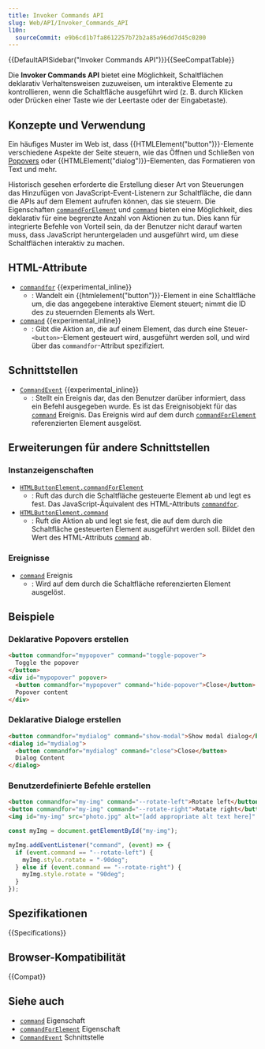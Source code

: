 ```yaml
---
title: Invoker Commands API
slug: Web/API/Invoker_Commands_API
l10n:
  sourceCommit: e9b6cd1b7fa8612257b72b2a85a96dd7d45c0200
---
```


{{DefaultAPISidebar("Invoker Commands API")}}{{SeeCompatTable}}

Die **Invoker Commands API** bietet eine Möglichkeit, Schaltflächen deklarativ Verhaltensweisen zuzuweisen, um interaktive Elemente zu kontrollieren, wenn die Schaltfläche ausgeführt wird (z. B. durch Klicken oder Drücken einer Taste wie der Leertaste oder der Eingabetaste).

## Konzepte und Verwendung

Ein häufiges Muster im Web ist, dass {{HTMLElement("button")}}-Elemente verschiedene Aspekte der Seite steuern, wie das Öffnen und Schließen von [Popovers](/de/docs/Web/API/Popover_API) oder {{HTMLElement("dialog")}}-Elementen, das Formatieren von Text und mehr.

Historisch gesehen erforderte die Erstellung dieser Art von Steuerungen das Hinzufügen von JavaScript-Event-Listenern zur Schaltfläche, die dann die APIs auf dem Element aufrufen können, das sie steuern. Die Eigenschaften [`commandForElement`](/de/docs/Web/API/HTMLButtonElement/commandForElement) und [`command`](/de/docs/Web/API/HTMLButtonElement/command) bieten eine Möglichkeit, dies deklarativ für eine begrenzte Anzahl von Aktionen zu tun. Dies kann für integrierte Befehle von Vorteil sein, da der Benutzer nicht darauf warten muss, dass JavaScript heruntergeladen und ausgeführt wird, um diese Schaltflächen interaktiv zu machen.

## HTML-Attribute

- [`commandfor`](/de/docs/Web/HTML/Reference/Elements/button#commandfor) {{experimental_inline}}
  - : Wandelt ein {{htmlelement("button")}}-Element in eine Schaltfläche um, die das angegebene interaktive Element steuert; nimmt die ID des zu steuernden Elements als Wert.
- [`command`](/de/docs/Web/HTML/Reference/Elements/button#command) {{experimental_inline}}
  - : Gibt die Aktion an, die auf einem Element, das durch eine Steuer-`<button>`-Element gesteuert wird, ausgeführt werden soll, und wird über das `commandfor`-Attribut spezifiziert.

## Schnittstellen

- [`CommandEvent`](/de/docs/Web/API/CommandEvent) {{experimental_inline}}
  - : Stellt ein Ereignis dar, das den Benutzer darüber informiert, dass ein Befehl ausgegeben wurde. Es ist das Ereignisobjekt für das [`command`](/de/docs/Web/API/HTMLElement/command_event) Ereignis. Das Ereignis wird auf dem durch [`commandForElement`](/de/docs/Web/API/HTMLButtonElement/commandForElement) referenzierten Element ausgelöst.

## Erweiterungen für andere Schnittstellen

### Instanzeigenschaften

- [`HTMLButtonElement.commandForElement`](/de/docs/Web/API/HTMLButtonElement/commandForElement)
  - : Ruft das durch die Schaltfläche gesteuerte Element ab und legt es fest. Das JavaScript-Äquivalent des HTML-Attributs [`commandfor`](/de/docs/Web/HTML/Reference/Elements/button#commandfor).
- [`HTMLButtonElement.command`](/de/docs/Web/API/HTMLButtonElement/command)
  - : Ruft die Aktion ab und legt sie fest, die auf dem durch die Schaltfläche gesteuerten Element ausgeführt werden soll. Bildet den Wert des HTML-Attributs [`command`](/de/docs/Web/HTML/Reference/Elements/button#command) ab.

### Ereignisse

- [`command`](/de/docs/Web/API/HTMLElement/command_event) Ereignis
  - : Wird auf dem durch die Schaltfläche referenzierten Element ausgelöst.

## Beispiele

### Deklarative Popovers erstellen

```html
<button commandfor="mypopover" command="toggle-popover">
  Toggle the popover
</button>
<div id="mypopover" popover>
  <button commandfor="mypopover" command="hide-popover">Close</button>
  Popover content
</div>
```

### Deklarative Dialoge erstellen

```html
<button commandfor="mydialog" command="show-modal">Show modal dialog</button>
<dialog id="mydialog">
  <button commandfor="mydialog" command="close">Close</button>
  Dialog Content
</dialog>
```

### Benutzerdefinierte Befehle erstellen

```html
<button commandfor="my-img" command="--rotate-left">Rotate left</button>
<button commandfor="my-img" command="--rotate-right">Rotate right</button>
<img id="my-img" src="photo.jpg" alt="[add appropriate alt text here]" />
```

```js
const myImg = document.getElementById("my-img");

myImg.addEventListener("command", (event) => {
  if (event.command == "--rotate-left") {
    myImg.style.rotate = "-90deg";
  } else if (event.command == "--rotate-right") {
    myImg.style.rotate = "90deg";
  }
});
```

## Spezifikationen

{{Specifications}}

## Browser-Kompatibilität

{{Compat}}

## Siehe auch

- [`command`](/de/docs/Web/API/HTMLButtonElement/command) Eigenschaft
- [`commandForElement`](/de/docs/Web/API/HTMLButtonElement/commandForElement) Eigenschaft
- [`CommandEvent`](/de/docs/Web/API/CommandEvent) Schnittstelle
